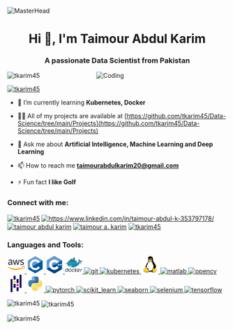![MasterHead](https://repository-images.githubusercontent.com/227755997/3171d680-1d98-11ea-9bfd-51ba32490a41)

<h1 align="center">Hi 👋, I'm Taimour Abdul Karim</h1>
<h3 align="center">A passionate Data Scientist from Pakistan</h3>

<img align="right" alt="Coding" width="300" src="https://www.mydral.com/wp-content/uploads/2020/04/datascience.gif">

<p align="left"> <img src="https://komarev.com/ghpvc/?username=tkarim45&label=Profile%20views&color=0e75b6&style=flat" alt="tkarim45" /> </p>

<p align="left"> <a href="https://twitter.com/tkarim45" target="blank"><img src="https://img.shields.io/twitter/follow/tkarim45?logo=twitter&style=for-the-badge" alt="tkarim45" /></a> </p>

- 🌱 I’m currently learning **Kubernetes, Docker**

- 👨‍💻 All of my projects are available at [https://github.com/tkarim45/Data-Science/tree/main/Projects](https://github.com/tkarim45/Data-Science/tree/main/Projects)

- 💬 Ask me about **Artificial Intelligence, Machine Learning and Deep Learning**

- 📫 How to reach me **taimourabdulkarim20@gmail.com**

- ⚡ Fun fact **I like Golf**

<h3 align="left">Connect with me:</h3>
<p align="left">
<a href="https://twitter.com/tkarim45" target="blank"><img align="center" src="https://raw.githubusercontent.com/rahuldkjain/github-profile-readme-generator/master/src/images/icons/Social/twitter.svg" alt="tkarim45" height="30" width="40" /></a>
<a href="https://linkedin.com/in/https://www.linkedin.com/in/taimour-abdul-k-353797178/" target="blank"><img align="center" src="https://raw.githubusercontent.com/rahuldkjain/github-profile-readme-generator/master/src/images/icons/Social/linked-in-alt.svg" alt="https://www.linkedin.com/in/taimour-abdul-k-353797178/" height="30" width="40" /></a>
<a href="https://kaggle.com/taimour abdul karim" target="blank"><img align="center" src="https://raw.githubusercontent.com/rahuldkjain/github-profile-readme-generator/master/src/images/icons/Social/kaggle.svg" alt="taimour abdul karim" height="30" width="40" /></a>
<a href="https://fb.com/taimour a. karim" target="blank"><img align="center" src="https://raw.githubusercontent.com/rahuldkjain/github-profile-readme-generator/master/src/images/icons/Social/facebook.svg" alt="taimour a. karim" height="30" width="40" /></a>
<a href="https://instagram.com/tkarim45" target="blank"><img align="center" src="https://raw.githubusercontent.com/rahuldkjain/github-profile-readme-generator/master/src/images/icons/Social/instagram.svg" alt="tkarim45" height="30" width="40" /></a>
</p>

<h3 align="left">Languages and Tools:</h3>
<p align="left"> <a href="https://aws.amazon.com" target="_blank" rel="noreferrer"> <img src="https://raw.githubusercontent.com/devicons/devicon/master/icons/amazonwebservices/amazonwebservices-original-wordmark.svg" alt="aws" width="40" height="40"/> </a> <a href="https://www.cprogramming.com/" target="_blank" rel="noreferrer"> <img src="https://raw.githubusercontent.com/devicons/devicon/master/icons/c/c-original.svg" alt="c" width="40" height="40"/> </a> <a href="https://www.w3schools.com/cpp/" target="_blank" rel="noreferrer"> <img src="https://raw.githubusercontent.com/devicons/devicon/master/icons/cplusplus/cplusplus-original.svg" alt="cplusplus" width="40" height="40"/> </a> <a href="https://www.docker.com/" target="_blank" rel="noreferrer"> <img src="https://raw.githubusercontent.com/devicons/devicon/master/icons/docker/docker-original-wordmark.svg" alt="docker" width="40" height="40"/> </a> <a href="https://git-scm.com/" target="_blank" rel="noreferrer"> <img src="https://www.vectorlogo.zone/logos/git-scm/git-scm-icon.svg" alt="git" width="40" height="40"/> </a> <a href="https://kubernetes.io" target="_blank" rel="noreferrer"> <img src="https://www.vectorlogo.zone/logos/kubernetes/kubernetes-icon.svg" alt="kubernetes" width="40" height="40"/> </a> <a href="https://www.linux.org/" target="_blank" rel="noreferrer"> <img src="https://raw.githubusercontent.com/devicons/devicon/master/icons/linux/linux-original.svg" alt="linux" width="40" height="40"/> </a> <a href="https://www.mathworks.com/" target="_blank" rel="noreferrer"> <img src="https://upload.wikimedia.org/wikipedia/commons/2/21/Matlab_Logo.png" alt="matlab" width="40" height="40"/> </a> <a href="https://opencv.org/" target="_blank" rel="noreferrer"> <img src="https://www.vectorlogo.zone/logos/opencv/opencv-icon.svg" alt="opencv" width="40" height="40"/> </a> <a href="https://pandas.pydata.org/" target="_blank" rel="noreferrer"> <img src="https://raw.githubusercontent.com/devicons/devicon/2ae2a900d2f041da66e950e4d48052658d850630/icons/pandas/pandas-original.svg" alt="pandas" width="40" height="40"/> </a> <a href="https://www.python.org" target="_blank" rel="noreferrer"> <img src="https://raw.githubusercontent.com/devicons/devicon/master/icons/python/python-original.svg" alt="python" width="40" height="40"/> </a> <a href="https://pytorch.org/" target="_blank" rel="noreferrer"> <img src="https://www.vectorlogo.zone/logos/pytorch/pytorch-icon.svg" alt="pytorch" width="40" height="40"/> </a> <a href="https://scikit-learn.org/" target="_blank" rel="noreferrer"> <img src="https://upload.wikimedia.org/wikipedia/commons/0/05/Scikit_learn_logo_small.svg" alt="scikit_learn" width="40" height="40"/> </a> <a href="https://seaborn.pydata.org/" target="_blank" rel="noreferrer"> <img src="https://seaborn.pydata.org/_images/logo-mark-lightbg.svg" alt="seaborn" width="40" height="40"/> </a> <a href="https://www.selenium.dev" target="_blank" rel="noreferrer"> <img src="https://raw.githubusercontent.com/detain/svg-logos/780f25886640cef088af994181646db2f6b1a3f8/svg/selenium-logo.svg" alt="selenium" width="40" height="40"/> </a> <a href="https://www.tensorflow.org" target="_blank" rel="noreferrer"> <img src="https://www.vectorlogo.zone/logos/tensorflow/tensorflow-icon.svg" alt="tensorflow" width="40" height="40"/> </a> </p>

<p><img align="left" src="https://github-readme-stats.vercel.app/api/top-langs?username=tkarim45&show_icons=true&locale=en&layout=compact" alt="tkarim45" /></p>

<p>&nbsp;<img align="center" src="https://github-readme-stats.vercel.app/api?username=tkarim45&show_icons=true&locale=en" alt="tkarim45" /></p>

<p><img align="center" src="https://github-readme-streak-stats.herokuapp.com/?user=tkarim45&" alt="tkarim45" /></p>
